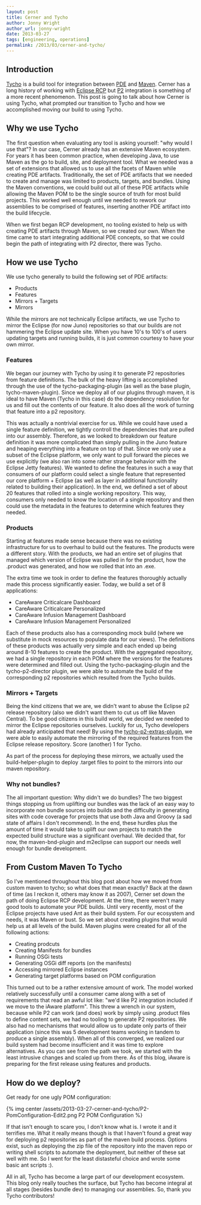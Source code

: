 ```yaml
---
layout: post
title: Cerner and Tycho
author: Jonny Wright
author_url: jonny-wright
date: 2013-03-27
tags: [engineering, operations]
permalink: /2013/03/cerner-and-tycho/
---
```


## Introduction

[Tycho](http://eclipse.org/tycho/) is a build tool for integration between [PDE](http://www.eclipse.org/pde/) and [Maven](http://maven.apache.org/).  Cerner has a long history of working with [Eclipse RCP](http://www.eclipse.org/home/categories/rcp.php"") but [P2](http://www.eclipse.org/equinox/p2/) integration is something of a more recent phenomenon.  This post is going to talk about how Cerner is using Tycho, what prompted our transition to Tycho and how we accomplished moving our build to using Tycho.

## Why we use Tycho

The first question when evaluating any tool is asking yourself: "why would I use that"?  In our case, Cerner already has an extensive Maven ecosystem.  For years it has been common practice, when developing Java, to use Maven as the go to build, site, and deployment tool.  What we needed was a set of extensions that allowed us to use all the facets of Maven while creating PDE artifacts.  Traditionally, the set of PDE artifacts that we needed to create and manage was limited to products, targets, and bundles.  Using the Maven conventions, we could build out all of these PDE artifacts while allowing the Maven POM to be the single source of truth for most build projects.  This worked well enough until we needed to rework our assemblies to be comprised of features, inserting another PDE artifact into the build lifecycle.

When we first began RCP development, no tooling existed to help us with creating PDE artifacts through Maven, so we created our own.  When the time came to start integrating additional PDE concepts, so that we could begin the path of integrating with P2 director, there was Tycho.

## How we use Tycho

We use tycho generally to build the following set of PDE artifacts:

* Products 
* Features 
* Mirrors + Targets 
* Mirrors 
 
While the mirrors are not technically Eclipse artifacts, we use Tycho to mirror the Eclipse (for now Juno) repositories so that our builds are not hammering the Eclipse update site.  When you have 10's to 100's of users updating targets and running builds, it is just common courtesy to have your own mirror.

### Features

We began our journey with Tycho by using it to generate P2 repositories from feature definitions.  The bulk of the heavy lifting is accomplished through the use of the tycho-packaging-plugin (as well as the base plugin, tycho-maven-plugin).  Since we deploy all of our plugins through maven, it is ideal to have Maven (Tycho in this case) do the dependency resolution for us and fill out the contents of our feature.  It also does all the work of turning that feature into a p2 repository.  

This was actually a nontrivial exercise for us.  While we could have used a single feature definition, we tightly controll the dependencies that are pulled into our assembly.  Therefore, as we looked to breakdown our feature definition it was more complicated than simply pulling in the Juno feature and heaping everything into a feature on top of that.  Since we only use a subset of the Eclipse platform, we only want to pull forward the pieces we use explicitly (we also ran into some rather strange behavior with the Eclipse Jetty features).  We wanted to define the features in such a way that consumers of our platform could select a single feature that represented our core platform + Eclipse (as well as layer in additional functionality related to building their application).  In the end, we defined a set of about 20 features that rolled into a single working repository.  This way, consumers only needed to know the location of a single repository and then could use the metadata in the features to determine which features they needed.

### Products

Starting at features made sense because there was no existing infrastructure for us to overhaul to build out the features.  The products were a different story.  With the products, we had an entire set of plugins that managed which version of Eclipse was pulled in for the product, how the .product was generated, and how we rolled that into an .exe.

The extra time we took in order to define the features thoroughly actually made this process significantly easier.  Today, we build a set of 8 applications:

* CareAware Criticalcare Dashboard
* CareAware Criticalcare Personalized
* CareAware Infusion Management Dashboard
* CareAware Infusion Management Personalized

Each of these products also has a corresponding mock build (where we substitute in mock resources to populate data for our views).  The definitions of these products was actually very simple and each ended up being around 8-10 features to create the product.  With the aggregated repository, we had a single repository in each POM where the versions for the features were determined and filled out.  Using the tycho-packaging-plugin and the tycho-p2-director plugin, we were able to automate the build of the corresponding p2 repositories which resulted from the Tycho builds.

### Mirrors + Targets

Being the kind citizens that we are, we didn't want to abuse the Eclipse p2 release repository (also we didn't want them to cut us off like Maven Central).  To be good citizens in this build world, we decided we needed to mirror the Eclipse repositories ourselves.  Luckily for us, Tycho developers had already anticipated that need!  By using the [tycho-p2-extras-plugin](http://wiki.eclipse.org/Tycho/Additional_Tools), we were able to easily automate the mirroring of the required features from the Eclipse release repository.  Score (another) 1 for Tycho.

As part of the process for deploying these mirrors, we actually used the build-helper-plugin to deploy .target files to point to the mirrors into our maven repository.

### Why not bundles?

The all important question: Why didn't we do bundles?  The two biggest things stopping us from uplifting our bundles was the lack of an easy way to incorporate non bundle sources into builds and the difficulty in generating sites with code coverage for projects that use both Java and Groovy (a sad state of affairs I don't recommend).  In the end, these hurdles plus the amount of time it would take to uplift our own projects to match the expected build structure was a significant overhaul.  We decided that, for now, the maven-bnd-plugin and m2eclipse can support our needs well enough for bundle development.

## From Custom Maven To Tycho

So I've mentioned throughout this blog post about how we moved from custom maven to tycho; so what does that mean exactly?  Back at the dawn of time (as I reckon it, others may know it as 2007), Cerner set down the path of doing Eclipse RCP development.  At the time, there weren't many good tools to automate your PDE builds.  Until very recently, most of the Eclipse projects have used Ant as their build system.  For our ecosystem and needs, it was Maven or bust.  So we set about creating plugins that would help us at all levels of the build.  Maven plugins were created for all of the following actions:

* Creating prodcuts
* Creating Manifests for bundles
* Running OSGi tests
* Generating OSGi diff reports (on the manifests)
* Accessing mirrored Eclipse instances
* Generating target platforms based on POM configuration
 
This turned out to be a rather extensive amount of work.  The model worked relatively successfully until a consumer came along with a set of requirements that read an awful lot like: "we'd like P2 integration included if we move to the iAware platform".  This threw a wrench in our system, because while P2 can work (and does) work by simply using .product files to define content sets, we had no tooling to generate P2 repositories.  We also had no mechanisms that would allow us to update only parts of their application (since this was 5 development teams working in tandem to produce a single assembly).  When all of this converged, we realized our build system had become insufficient and it was time to explore alternatives.  As you can see from the path we took, we started with the least intrusive changes and scaled up from there.  As of this blog, iAware is preparing for the first release using features and products.

## How do we deploy?

Get ready for one ugly POM configuration:

{% img center /assets/2013-03-27-cerner-and-tycho/P2-PomConfiguration-Edit2.png P2 POM Configuration %}

If that isn't enough to scare you, I don't know what is.  I wrote it and it terrifies me.  What it really means though is that I haven't found a great way for deploying p2 repositories as part of the maven build process.  Options exist, such as deploying the zip file of the repository into the maven repo or writing shell scripts to automate the deployment, but neither of these sat well with me.  So I went for the least distasteful choice and wrote some basic ant scripts :).

All in all, Tycho has become a large part of our development ecosystem.  This blog only really touches the surface, but Tycho has become integral at all stages (besides bundle dev) to managing our assemblies.  So, thank you Tycho contributors!
